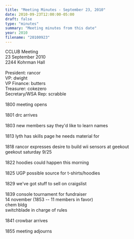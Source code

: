 ```yaml
---
title: "Meeting Minutes - September 23, 2010"
date: 2010-09-23T12:00:00-05:00
draft: false
type: "minutes"
summary: "Meeting minutes from this date"
year: 2010
filename: "20100923"
---
```


CCLUB Meeting<br />
23 September 2010<br />
2244 Kohrman Hall<br />
<br />
President: rancor<br />
VP: dwight<br />
VP Finance: butters<br />
Treasurer: cokezero<br />
Secretary/WSA Rep: scrabble<br />
<br />
1800 meeting opens<br />
<br />
1801 drc arrives<br />
<br />
1803 new members say they'd like to learn names<br />
<br />
1813 lyth has skills page he needs material for<br />
<br />
1818 rancor expresses desire to build wii sensors at geekout<br />
     geekout saturday 9/25<br />
<br />
1822 hoodies could happen this morning<br />
<br />
1825 UGP possible source for t-shirts/hoodies<br />
<br />
1829 we've got stuff to sell on craigslist<br />
<br />
1839 console tournament for fundraiser<br />
     14 november (1853 -- 11 members in favor)<br />
     chem bldg<br />
     switchblade in charge of rules<br />
<br />
1841 crowbar arrives<br />
<br />
1855 meeting adjourns<br />
<br />
<br />
<br />
